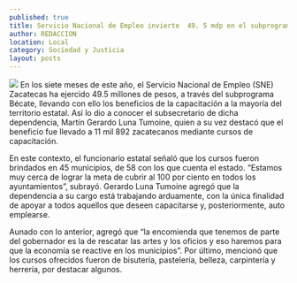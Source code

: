 ```yaml
---
published: true
title: Servicio Nacional de Empleo invierte  49. 5 mdp en el subprograma Bécate
author: REDACCION
location: Local
category: Sociedad y Justicia
layout: posts
---
```


![](http://i.imgur.com/RPgtrOcm.jpg)
En los siete meses de este año, el Servicio Nacional de Empleo (SNE) Zacatecas ha ejercido 49.5 millones de pesos, a través del subprograma Bécate, llevando con ello los beneficios de la capacitación a la mayoría del territorio estatal.
Así lo dio a conocer el subsecretario de dicha dependencia, Martín Gerardo Luna Tumoine, quien a su vez destacó que el beneficio fue llevado a 11 mil 892 zacatecanos mediante cursos de capacitación.

En este contexto, el funcionario estatal señaló  que los cursos fueron brindados en 45 municipios, de 58 con los que cuenta el estado. “Estamos muy cerca de lograr la meta de cubrir al 100 por ciento en todos los ayuntamientos”, subrayó.
Gerardo Luna Tumoine agregó que la dependencia a su cargo está trabajando arduamente, con la única finalidad de apoyar a todos aquellos que deseen capacitarse y, posteriormente, auto emplearse.

Aunado con lo anterior, agregó que “la encomienda que tenemos de parte del gobernador es la de rescatar las artes y los oficios y eso haremos para que la economía se reactive en los municipios”.
Por último, mencionó que los cursos ofrecidos fueron de bisutería, pastelería, belleza, carpintería y herrería, por destacar algunos.
